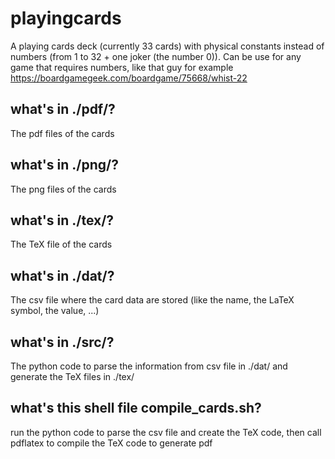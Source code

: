 # playingcards
A playing cards deck (currently 33 cards) with physical constants instead of numbers (from 1 to 32 + one joker (the number 0)).
Can be use for any game that requires numbers, like that guy for example https://boardgamegeek.com/boardgame/75668/whist-22
## what's in ./pdf/?
The pdf files of the cards
## what's in ./png/?
The png files of the cards
## what's in ./tex/?
The TeX file of the cards
## what's in ./dat/?
The csv file where the card data are stored (like the name, the LaTeX symbol, the value, ...)
## what's in ./src/?
The python code to parse the information from csv file in ./dat/ and generate the TeX files in ./tex/
## what's this shell file compile_cards.sh?
run the python code to parse the csv file and create the TeX code, then call pdflatex to compile the TeX code to generate pdf
